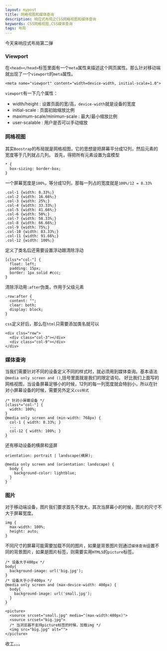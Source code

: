 ```yaml
---
layout: mypost
title: 网格视图和媒体查询
description: 响应式布局之CSS网格视图和媒体查询
keywords: CSS网格视图,CSS媒体查询
tags: 布局
---
```


今天来响应式布局第二弹

### Viewport

在`<head></head>`标签里面有一个`meta`属性来描述这个网页属性。那么针对移动端就出现了一个`viewport`的`meta`属性。

```
<meta name="viewport" content="width=device-width, initial-scale=1.0">
```

`viewport`有一下几个属性：
* width/height : 设置页面的宽/高，`device-width`就是设备的宽度
* initial-scale : 页面初始缩放比例
* maximum-scale/minimun-scale : 最大/最小缩放比例
* user-scalable : 用户是否可以手动缩放

### 网格视图

其实`Boostrap`的布局就是网格视图，它的思想是把屏幕平分成12列，然后元素的宽度等于几列就占几列。
首先，得把所有元素设置为盒模型

```
* {
  box-sizing: border-box;
}
```

一个屏幕宽度是`100%`，等分成12列，那每一列占的宽度就是`100%/12 = 8.33%`

```
.col-1 {width: 8.33%;}
.col-2 {width: 16.66%;}
.col-3 {width: 25%;}
.col-4 {width: 33.33%;}
.col-5 {width: 41.66%;}
.col-6 {width: 50%;}
.col-7 {width: 58.33%;}
.col-8 {width: 66.66%;}
.col-9 {width: 75%;}
.col-10 {width: 83.33%;}
.col-11 {width: 91.66%;}
.col-12 {width: 100%;}
```

定义了类名后还需要设置浮动跟清除浮动

```
[clss*="col-"] {
  float: left;
  padding: 15px;
  border: 1px solid #ccc;
}
```

清除浮动用`:after`伪类，作用于父级元素

```
.row:after {
  content: "";
  clear: both;
  display: block;
}
```
`css`定义好后，那么在`html`只需要添加类名就可以

```
<div clss="row">
  <div class="col-3"></div>
  <div class="col-9"></div>
</div>
```

### 媒体查询

当我们需要针对不同的设备定义不同的样式时，就必须用到媒体查询。基本语法`@media only screen and ()`,括号里面就是我们的限定语句。
好比我们上面写的网格视图，当设备屏幕足够小的时候，12列的每一列宽度就会特别小，所以在针对小屏幕设备的时候，需要另外定义`css样式`

```
/* 针对小屏幕设备 */
[class*="col-"] {
  width: 100%;
}
@media only screen and (min-width: 768px) {
  col-1 { width: 8.33%; }
  ...
  col-12 { width: 100%; }
}
```

还有移动设备的横屏和竖屏

```
orientation: portrait | landscape(横屏);
```

```
@media only screen and (orientation: landscape) {
  body {
    background-color: lightblue;
  }
}
```

### 图片

对于移动端设备，图片我们要求首先不放大，其次当屏幕小的时候，图片的尺寸不大于屏幕宽度。

```
img {
  max-width: 100%;
  height: auto;
}
```

不同尺寸的屏幕可能需要加载不同的图片，如果是背景图片则通过`媒体查询`设置不同的背景图片，如果是图片标签，则需要实用`HTML5`的`picture`标签。

```
/* 设备大于400px */
body{
  background-image: url('big.jpg');
}
/* 设备大于小于400px */
@media only screen and (max-device-width: 400px) {
  body{
    background-image: url('small.jpg');
  }
}
```

```
<picture>
  <source srcset="small.jpg" media="(max-width:400px)">
  <source srcset="big.jpg">
  /* 当浏览器不支持picture标签的时候，加载img */
  <img src="big.jpg" alt="">
</picture>
```

收工。。。
